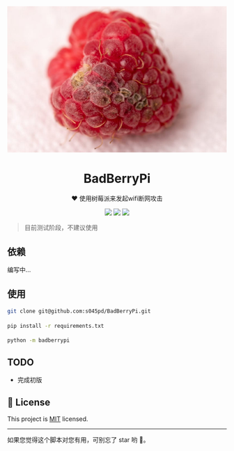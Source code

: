 <p align="center">
<img src="media/badberry.jpg" />
    <h1 align="center" >BadBerryPi</h1>
    <p align="center"> ❤ 使用树莓派来发起wifi断网攻击</p>
        <p align="center">
    <a target="_blank" href="https://www.python.org/downloads/" title="Python version"><img src="https://img.shields.io/badge/python-%3E=_3.8-green.svg"></a>
    <a target="_blank" href="LICENSE" title="License: MIT"><img src="https://img.shields.io/badge/License-MIT-blue.svg"></a>
    <a target="_blank" href="Scapy" title="Scapy"><img src="https://img.shields.io/badge/power_by-Scapy-Green.svg"></a></p>
</p>

> 目前测试阶段，不建议使用

## 依赖

编写中...

## 使用

```bash
git clone git@github.com:s045pd/BadBerryPi.git

pip install -r requirements.txt

python -m badberrypi
```

## TODO

- 完成初版

## 📝 License

This project is [MIT](https://github.com/kefranabg/readme-md-generator/blob/master/LICENSE) licensed.

---

如果您觉得这个脚本对您有用，可别忘了 star 哟 🐶。
